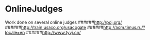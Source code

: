 # OnlineJudges
Work done on several online judges
######http://poj.org/
######http://train.usaco.org/usacogate 
######http://acm.timus.ru/?locale=en 
######http://www.tyvj.cn/ 

